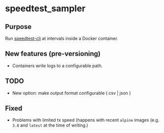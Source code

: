 # speedtest_sampler

## Purpose

Run [speedtest-cli](https://pypi.org/project/speedtest-cli/) at intervals inside a Docker container.

## New features (pre-versioning)

- Containers write logs to a configurable path.

## TODO

- New option: make output format configurable ( csv | json )

## Fixed

- Problems with limited tx speed (happens with recent `alpine` images
(e.g. `3.8` and `latest` at the time of writing.)
